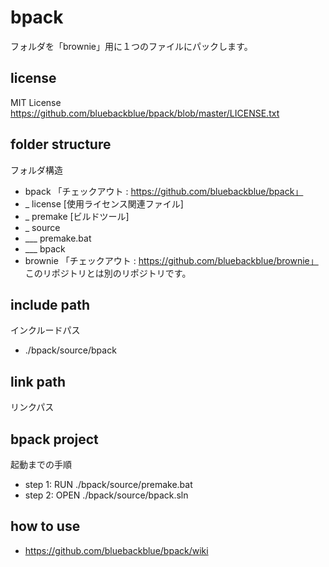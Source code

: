 # bpack
フォルダを「brownie」用に１つのファイルにパックします。

## license
MIT License
https://github.com/bluebackblue/bpack/blob/master/LICENSE.txt

## folder structure
フォルダ構造
* bpack 「チェックアウト : https://github.com/bluebackblue/bpack」
* _ license [使用ライセンス関連ファイル]
* _ premake [ビルドツール]
* _ source
* ___ premake.bat
* ___ bpack
* brownie 「チェックアウト : https://github.com/bluebackblue/brownie」 このリポジトリとは別のリポジトリです。

## include path
インクルードパス
* ./bpack/source/bpack

## link path
リンクパス

## bpack project
起動までの手順
* step 1: RUN  ./bpack/source/premake.bat
* step 2: OPEN ./bpack/source/bpack.sln

## how to use
* https://github.com/bluebackblue/bpack/wiki

